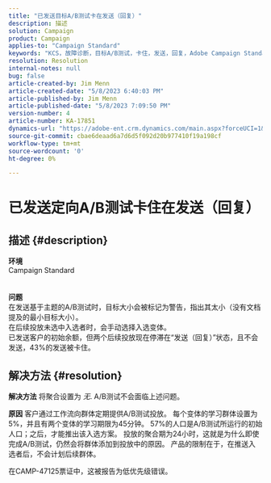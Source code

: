 ```yaml
---
title: "已发送目标A/B测试卡在发送（回复）"
description: 描述
solution: Campaign
product: Campaign
applies-to: "Campaign Standard"
keywords: "KCS，故障诊断，目标A/B测试，卡住，发送，回复，Adobe Campaign Standard, ACS"
resolution: Resolution
internal-notes: null
bug: false
article-created-by: Jim Menn
article-created-date: "5/8/2023 6:40:03 PM"
article-published-by: Jim Menn
article-published-date: "5/8/2023 7:09:50 PM"
version-number: 4
article-number: KA-17851
dynamics-url: "https://adobe-ent.crm.dynamics.com/main.aspx?forceUCI=1&pagetype=entityrecord&etn=knowledgearticle&id=828ce3bb-cfed-ed11-8849-6045bd006c82"
source-git-commit: cbae6deaad6a7d6d5f092d20b977410f19a198cf
workflow-type: tm+mt
source-wordcount: '0'
ht-degree: 0%

---
```


# 已发送定向A/B测试卡住在发送（回复）

## 描述 {#description}

<b>环境</b>
<br>Campaign Standard
<br> <br><br><b>问题</b>
<br>在发送基于主题的A/B测试时，目标大小会被标记为警告，指出其太小（没有文档提及的最小目标大小）。
<br>在后续投放未选中入选者时，会手动选择入选变体。
<br>已发送客户的初始余额，但两个后续投放现在停滞在“发送（回复）”状态，且不会发送，43%的发送被卡住。<br>

## 解决方法 {#resolution}


<b>解决方法</b>
将聚合设置为 *无*.
A/B测试不会面临上述问题。

<b>原因</b>
客户通过工作流向群体定期提供A/B测试投放。
每个变体的学习群体设置为5%，并且有两个变体的学习期限为45分钟。
57%的人口是A/B测试所运行的初始人口；之后，才能推出该入选方案。
投放的聚合期为24小时，这就是为什么即使完成A/B测试，仍然会将群体添加到投放中的原因。
产品的限制在于，在推送入选者后，不会计划后续群体。

在CAMP-47125票证中，这被报告为低优先级错误。
